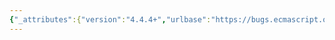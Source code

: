 ```yaml
---
{"_attributes":{"version":"4.4.4+","urlbase":"https://bugs.ecmascript.org/","maintainer":"dherman@mozilla.com"},"bug":{"bug_id":1023,"creation_ts":"2012-11-24 22:36:00 -0800","short_desc":"@@","delta_ts":"2013-03-02 10:44:34 -0800","product":"Draft for 6th Edition","component":"editorial issue","version":"Rev 12: November 22, 2012 Draft","rep_platform":"All","op_sys":"All","bug_status":"RESOLVED","resolution":"FIXED","priority":"Normal","bug_severity":"enhancement","everconfirmed":true,"reporter":{"uid":"jmdyck","name":"Michael Dyck"},"assigned_to":{"uid":"allen","name":"Allen Wirfs-Brock"},"long_desc":[{"commentid":2775,"comment_count":0,"who":{"uid":"jmdyck","name":"Michael Dyck"},"bug_when":"2012-11-24 22:36:41 -0800","thetext":"As far as I can tell, the spec does not explain the @@ notation.\nPresumably it's a way to denote a symbol object, but it's not clear how."},{"commentid":3262,"comment_count":1,"who":{"uid":"allen","name":"Allen Wirfs-Brock"},"bug_when":"2013-03-02 10:44:34 -0800","thetext":"corrected in rev 13 editor's draft\n\nsection 8.1.6.4"}]}}
---
```


